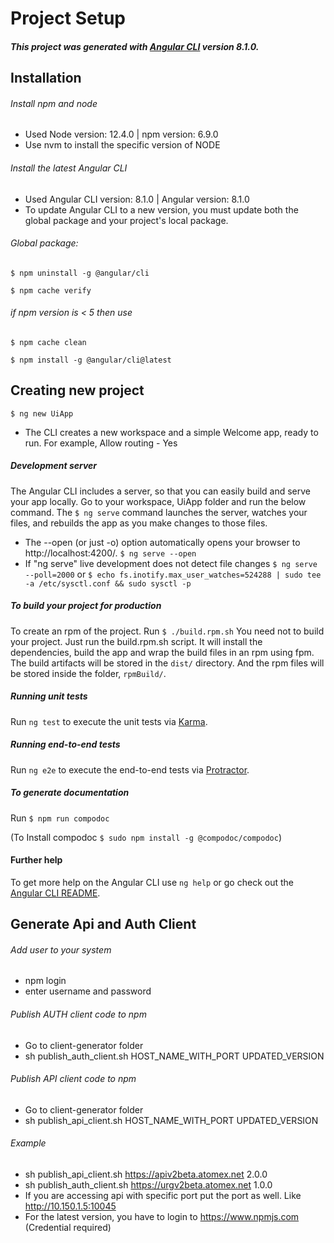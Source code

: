 # Project Setup

##### This project was generated with [Angular CLI](https://github.com/angular/angular-cli) version 8.1.0.

## Installation

###### Install npm and node
- Used Node version: 12.4.0 | npm version: 6.9.0
- Use nvm to install the specific version of NODE

###### Install the latest Angular CLI
- Used Angular CLI version: 8.1.0 | Angular version: 8.1.0
- To update Angular CLI to a new version, you must update both the global package and your project's local package.

###### Global package:
`$ npm uninstall -g @angular/cli`

`$ npm cache verify`

###### if npm version is < 5 then use 
`$ npm cache clean` 

`$ npm install -g @angular/cli@latest`


## Creating new project
`$ ng new UiApp`
- The CLI creates a new workspace and a simple Welcome app, ready to run. For example, Allow routing - Yes

##### Development server
The Angular CLI includes a server, so that you can easily build and serve your app locally.
Go to your workspace, UiApp folder and run the below command. The `$ ng serve` command launches the server, watches your files, and rebuilds the app as you make changes to those files.

- The --open (or just -o) option automatically opens your browser to http://localhost:4200/.
`$ ng serve --open`
- If "ng serve" live development does not detect file changes
`$ ng serve --poll=2000` or `$ echo fs.inotify.max_user_watches=524288 | sudo tee -a /etc/sysctl.conf && sudo sysctl -p`

##### To build your project for production
To create an rpm of the project. Run `$ ./build.rpm.sh`
You need not to build your project. Just run the build.rpm.sh script. It will install the dependencies, build the app and wrap the build files in an rpm using fpm. The build artifacts will be stored in the `dist/` directory. And the rpm files will be stored inside the folder, `rpmBuild/`.

##### Running unit tests

Run `ng test` to execute the unit tests via [Karma](https://karma-runner.github.io).

##### Running end-to-end tests

Run `ng e2e` to execute the end-to-end tests via [Protractor](http://www.protractortest.org/).


##### To generate documentation

Run `$ npm run compodoc`

(To Install compodoc `$ sudo npm install -g @compodoc/compodoc`)


#### Further help

To get more help on the Angular CLI use `ng help` or go check out the [Angular CLI README](https://github.com/angular/angular-cli/blob/master/README.md).


## Generate Api and Auth Client

###### Add user to your system
- npm login
- enter username and password

###### Publish AUTH client code to npm
- Go to client-generator folder
- sh publish_auth_client.sh HOST_NAME_WITH_PORT UPDATED_VERSION

###### Publish API client code to npm
- Go to client-generator folder
- sh publish_api_client.sh HOST_NAME_WITH_PORT UPDATED_VERSION

###### Example
- sh publish_api_client.sh https://apiv2beta.atomex.net 2.0.0
- sh publish_auth_client.sh https://urgv2beta.atomex.net 1.0.0
- If you are accessing api with specific port put the port as well. Like  http://10.150.1.5:10045
- For the latest version, you have to login to https://www.npmjs.com (Credential required)
